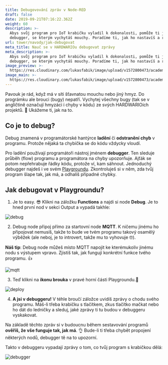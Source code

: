 ```yaml
---
title: Debugovování zpráv v Node-RED
draft: false
date: 2019-09-21T07:16:22.362Z
weight: 60
description: >-
  Abys svůj program pro IoT krabičku vyladil k dokonalosti, pomůže ti jednoduchý
  debugger, se kterým vychytáš mouchy. Poradíme ti, jak ho nastavíš a rozjedeš.
url: tower/navody/jak-debugovat
meta_title: Nauč se v HARDWARIOu debugovat zprávy
meta_description: >-
  Abys svůj program pro IoT krabičku vyladil k dokonalosti, pomůže ti jednoduchý
  debugger, se kterým vychytáš mouchy. Poradíme ti, jak ho nastavíš a rozjedeš.
image_preview: >-
  https://res.cloudinary.com/lukasfabik/image/upload/v1572800473/academy/learn-to-debug-mesagges-in-bigclown/2E73DFEE-13B1-4CB1-9D3A-1B190D94C8FC.jpg
image_main: >-
  https://res.cloudinary.com/lukasfabik/image/upload/v1572800473/academy/learn-to-debug-mesagges-in-bigclown/2E73DFEE-13B1-4CB1-9D3A-1B190D94C8FC.jpg
---
```

Pavouk je rád, když má v síti šťavnatou mouchu nebo jiný hmyz. Do prográmku ale brouci (bugy) nepatří. Vychytej všechny bugy (tak se v angličtině označují hmyzáci i chyby v kódu) ze svých HARDWARIOích projektů. 🐞 Ukážeme ti, jak na to.

## Co je to debug?

Debug znamená v programátorské hantýrce **ladění** či **odstranění chyb** v programu. Protože nějaká ta chybička se do kódu vždycky vloudí.

Pro ladění používají programátoři nástroj jménem **debugger**. Ten sleduje průběh (flow) programu a programátora na chyby upozorňuje. Ajťák se potom nepřehrabuje řádky kódu, protože ví, kam sáhnout. Jednoduchý debugger najdeš i ve svém [Playgroundu](/cs/academy/co-je-to-bigclown-playground/). Zkontroluješ si v něm, zda tvůj program šlape tak, jak má, a odhalíš případné chybky.

## Jak debugovat v Playgroundu?

1. Je to easy. 😎 Klikni na záložku **Functions** a najdi si node **Debug**. Je to hned první nod v sekci Output a vypadá takhle:

![debug](https://res.cloudinary.com/lukasfabik/image/upload/v1569052771/academy/learn-to-debug-mesagges-in-bigclown/image4.png)

2. Debug node připoj přímo za startovní node **MQTT**. K ničemu jinému ho připojovat nemusíš, takže to bude ve tvém programu takový osamělý výběžek (ale neboj, je to introvert, takže mu to vyhovuje 🤓).

**Náš tip**: Debug node můžeš místo MQTT napojit ke kterémukoliv jinému nodu s výstupem vpravo. Zjistíš tak, jak fungují konkrétní funkce tvého programu. 👍

![mqtt](https://res.cloudinary.com/lukasfabik/image/upload/v1569052768/academy/learn-to-debug-mesagges-in-bigclown/image2.png)

3. Teď klikni na **ikonu brouka** v pravé horní části Playgroundu.🐞

![deploy](https://res.cloudinary.com/lukasfabik/image/upload/v1569052768/academy/learn-to-debug-mesagges-in-bigclown/image1.png)

4. **A jsi v debuggeru!** V téhle broučí záložce uvidíš zprávy o chodu svého programu. Máš-li třeba krabičku s tlačítkem, zkus tlačítko mačkat nebo ho dát do ledničky a sleduj, jaké zprávy ti tu budou v debuggeru vyskakovat.

Na základě těchto zpráv si v budoucnu během sestavování programů **ověříš, že vše funguje tak, jak má**. 👌 Bude-li ti třeba chybět propojení některých nodů, debugger tě na to upozorní.

Takto v debuggeru vypadají zprávy o tom, co tvůj program s krabičkou dělá:

![debugger](https://res.cloudinary.com/lukasfabik/image/upload/v1569052770/academy/learn-to-debug-mesagges-in-bigclown/image3.png)
